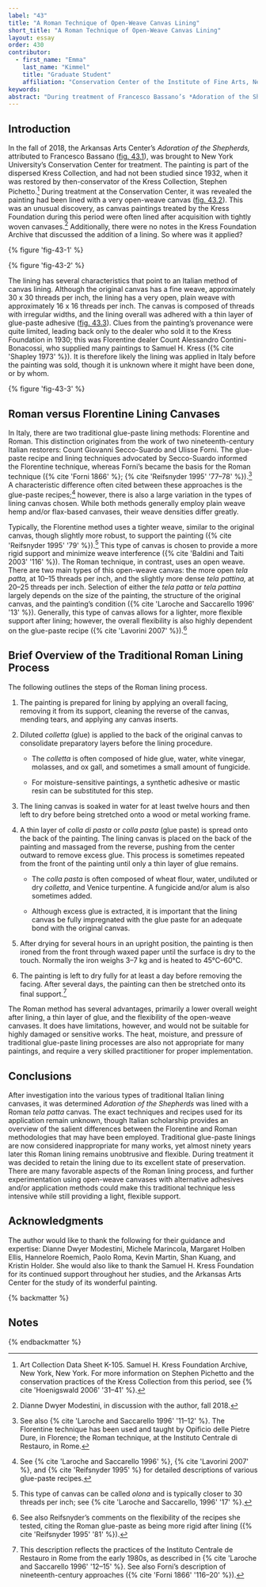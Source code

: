 ```yaml
---
label: "43"
title: "A Roman Technique of Open-Weave Canvas Lining"
short_title: "A Roman Technique of Open-Weave Canvas Lining"
layout: essay
order: 430
contributor:
  - first_name: "Emma"
    last_name: "Kimmel"
    title: "Graduate Student"
    affiliation: "Conservation Center of the Institute of Fine Arts, New York University"
keywords:
abstract: "During treatment of Francesco Bassano’s *Adoration of the Shepherds* (Arkansas Arts Center), the painting was found to have been lined to a very open-weave canvas using glue-paste adhesive. Further research revealed this to be an Italian lining technique, likely applied before the painting’s acquisition by the Kress Foundation in the 1930s. This poster explores the differences between Florentine and Roman lining techniques, proposing that the lining applied to the Bassano is Roman. It also provides an overview of the Roman lining method, and ultimately identifies the type of canvas used on the Bassano."
---
```


## Introduction

In the fall of 2018, the Arkansas Arts Center’s *Adoration of the Shepherds,* attributed to Francesco Bassano ([fig. 43.1](#fig-43-1)), was brought to New York University’s Conservation Center for treatment. The painting is part of the dispersed Kress Collection, and had not been studied since 1932, when it was restored by then-conservator of the Kress Collection, Stephen Pichetto.[^1] During treatment at the Conservation Center, it was revealed the painting had been lined with a very open-weave canvas ([fig. 43.2](#fig-43-2)). This was an unusual discovery, as canvas paintings treated by the Kress Foundation during this period were often lined after acquisition with tightly woven canvases.[^2] Additionally, there were no notes in the Kress Foundation Archive that discussed the addition of a lining. So where was it applied?

{% figure 'fig-43-1' %}

{% figure 'fig-43-2' %}

The lining has several characteristics that point to an Italian method of canvas lining. Although the original canvas has a fine weave, approximately 30 x 30 threads per inch, the lining has a very open, plain weave with approximately 16 x 16 threads per inch. The canvas is composed of threads with irregular widths, and the lining overall was adhered with a thin layer of glue-paste adhesive ([fig. 43.3](#fig-43-3)). Clues from the painting’s provenance were quite limited, leading back only to the dealer who sold it to the Kress Foundation in 1930; this was Florentine dealer Count Alessandro Contini-Bonacossi, who supplied many paintings to Samuel H. Kress ({% cite 'Shapley 1973' %}). It is therefore likely the lining was applied in Italy before the painting was sold, though it is unknown where it might have been done, or by whom.

{% figure 'fig-43-3' %}

## Roman versus Florentine Lining Canvases

In Italy, there are two traditional glue-paste lining methods: Florentine and Roman. This distinction originates from the work of two nineteenth-century Italian restorers: Count Giovanni Secco-Suardo and Ulisse Forni. The glue-paste recipe and lining techniques advocated by Secco-Suardo informed the Florentine technique, whereas Forni’s became the basis for the Roman technique ({% cite 'Forni 1866' %}; {% cite 'Reifsnyder 1995' '77–78' %}).[^3] A characteristic difference often cited between these approaches is the glue-paste recipes;[^4] however, there is also a large variation in the types of lining canvas chosen. While both methods generally employ plain weave hemp and/or flax-based canvases, their weave densities differ greatly.

Typically, the Florentine method uses a tighter weave, similar to the original canvas, though slightly more robust, to support the painting ({% cite 'Reifsnyder 1995' '79' %}).[^5] This type of canvas is chosen to provide a more rigid support and minimize weave interference ({% cite 'Baldini and Taiti 2003' '116' %}). The Roman technique, in contrast, uses an open weave. There are two main types of this open-weave canvas: the more open *tela patta,* at 10–15 threads per inch, and the slightly more dense *tela pattina,* at 20–25 threads per inch. Selection of either the *tela patta* or *tela pattina* largely depends on the size of the painting, the structure of the original canvas, and the painting’s condition ({% cite 'Laroche and Saccarello 1996' '13' %}). Generally, this type of canvas allows for a lighter, more flexible support after lining; however, the overall flexibility is also highly dependent on the glue-paste recipe ({% cite 'Lavorini 2007' %}).[^6]

## Brief Overview of the Traditional Roman Lining Process

The following outlines the steps of the Roman lining process.

1.  The painting is prepared for lining by applying an overall facing, removing it from its support, cleaning the reverse of the canvas, mending tears, and applying any canvas inserts.

2.  Diluted *colletta* (glue) is applied to the back of the original canvas to consolidate preparatory layers before the lining procedure.

    -   The *colletta* is often composed of hide glue, water, white vinegar, molasses, and ox gall, and sometimes a small amount of fungicide.

    -   For moisture-sensitive paintings, a synthetic adhesive or mastic resin can be substituted for this step.

3.  The lining canvas is soaked in water for at least twelve hours and then left to dry before being stretched onto a wood or metal working frame.

4.  A thin layer of *colla di pasta* or *colla pasta* (glue paste) is spread onto the back of the painting. The lining canvas is placed on the back of the painting and massaged from the reverse, pushing from the center outward to remove excess glue. This process is sometimes repeated from the front of the painting until only a thin layer of glue remains.

    -   The *colla pasta* is often composed of wheat flour, water, undiluted or dry *colletta*, and Venice turpentine. A fungicide and/or alum is also sometimes added.

    -   Although excess glue is extracted, it is important that the lining canvas be fully impregnated with the glue paste for an adequate bond with the original canvas.

5.  After drying for several hours in an upright position, the painting is then ironed from the front through waxed paper until the surface is dry to the touch. Normally the iron weighs 3–7 kg and is heated to 45°C–60°C.

6.  The painting is left to dry fully for at least a day before removing the facing. After several days, the painting can then be stretched onto its final support.[^7]

The Roman method has several advantages, primarily a lower overall weight after lining, a thin layer of glue, and the flexibility of the open-weave canvases. It does have limitations, however, and would not be suitable for highly damaged or sensitive works. The heat, moisture, and pressure of traditional glue-paste lining processes are also not appropriate for many paintings, and require a very skilled practitioner for proper implementation.

## Conclusions

After investigation into the various types of traditional Italian lining canvases, it was determined *Adoration of the Shepherds* was lined with a Roman *tela patta* canvas. The exact techniques and recipes used for its application remain unknown, though Italian scholarship provides an overview of the salient differences between the Florentine and Roman methodologies that may have been employed. Traditional glue-paste linings are now considered inappropriate for many works, yet almost ninety years later this Roman lining remains unobtrusive and flexible. During treatment it was decided to retain the lining due to its excellent state of preservation. There are many favorable aspects of the Roman lining process, and further experimentation using open-weave canvases with alternative adhesives and/or application methods could make this traditional technique less intensive while still providing a light, flexible support.

## Acknowledgments

The author would like to thank the following for their guidance and expertise: Dianne Dwyer Modestini, Michele Marincola, Margaret Holben Ellis, Hannelore Roemich, Paolo Roma, Kevin Martin, Shan Kuang, and Kristin Holder. She would also like to thank the Samuel H. Kress Foundation for its continued support throughout her studies, and the Arkansas Arts Center for the study of its wonderful painting.

{% backmatter %}

## Notes

{% endbackmatter %}

[^1]: Art Collection Data Sheet K-105. Samuel H. Kress Foundation Archive, New York, New York. For more information on Stephen Pichetto and the conservation practices of the Kress Collection from this period, see {% cite 'Hoenigswald 2006' '31–41' %}.

[^2]: Dianne Dwyer Modestini, in discussion with the author, fall 2018.

[^3]: See also {% cite 'Laroche and Saccarello 1996' '11–12' %}. The Florentine technique has been used and taught by Opificio delle Pietre Dure, in Florence; the Roman technique, at the Instituto Centrale di Restauro, in Rome.

[^4]: See {% cite 'Laroche and Saccarello 1996' %}, {% cite 'Lavorini 2007' %}, and {% cite 'Reifsnyder 1995' %} for detailed descriptions of various glue-paste recipes.

[^5]: This type of canvas can be called *olona* and is typically closer to 30 threads per inch; see {% cite 'Laroche and Saccarello, 1996' '17' %}.

[^6]: See also Reifsnyder’s comments on the flexibility of the recipes she tested, citing the Roman glue-paste as being more rigid after lining ({% cite 'Reifsnyder 1995' '81' %}).

[^7]: This description reflects the practices of the Instituto Centrale de Restauro in Rome from the early 1980s, as described in {% cite 'Laroche and Saccarello 1996' '12–15' %}. See also Forni’s description of nineteenth-century approaches ({% cite 'Forni 1866' '116–20' %}).
